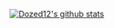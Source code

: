 [![Dozed12's github stats](https://github-readme-stats.vercel.app/api?username=Dozed12)](https://github.com/anuraghazra/github-readme-stats)
